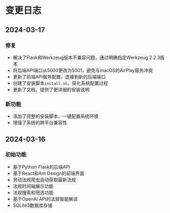 # 变更日志

## 2024-03-17

### 修复

- 解决了Flask和Werkzeug版本不兼容问题，通过明确指定Werkzeug 2.2.3版本
- 将后端API端口从5000更改为5001，避免与macOS的AirPlay服务冲突
- 更新了前端API服务配置，连接到新的后端端口
- 创建了安装脚本`install.sh`，简化系统配置过程
- 更新了文档，提供了更详细的安装说明

### 新功能

- 添加了完整的安装脚本，一键配置系统环境
- 增强了系统的跨平台兼容性

## 2024-03-16

### 初始功能

- 基于Python Flask的后端API
- 基于React和Ant Design的前端界面
- 劳动法规爬虫自动获取最新法规
- 法规时间轴展示功能
- 法规搜索和筛选功能
- 基于OpenAI API的法规智能解读
- SQLite3数据库存储